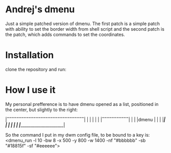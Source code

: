 # Andrej's dmenu
Just a simple patched version of dmenu. The first patch is a simple <border> patch with ability to set the border width from shell script and the second patch is the <xyz> patch, which adds commands to set the coordinates.
# Installation
clone the repository and run:
<sudo make install>
# How I use it
My personal prefference is to have dmenu opened as a list, positioned in the center, but slightly to the right:

|‾‾‾‾‾‾‾‾‾‾‾‾‾‾‾‾‾‾‾‾‾‾‾‾‾‾‾‾‾‾‾‾|
|                                |
|                                |
| |‾‾‾‾‾‾‾‾‾‾‾|                  |
| |dmenu      |                  |
| |___________|                  |
|                                |
|                                |
|________________________________|

So the command I put in my dwm config file, to be bound to a key is:
<dmenu_run -l 10 -bw 8 -x 500 -y 800 -w 1400 -nf "#bbbbbb" -sb "#18815f" -sf "#eeeeee">
